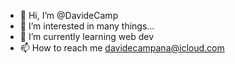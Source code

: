 - 👋 Hi, I’m @DavideCamp
- 👀 I’m interested in many things...
- 🌱 I’m currently learning web dev
- 📫 How to reach me davidecampana@icloud.com

<!---
DavideCamp/DavideCamp is a ✨ special ✨ repository because its `README.md` (this file) appears on your GitHub profile.
You can click the Preview link to take a look at your changes.
--->
